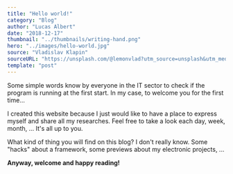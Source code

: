 ```yaml
---
title: "Hello world!"
category: "Blog"
author: "Lucas Albert"
date: "2018-12-17"
thumbnail: "../thumbnails/writing-hand.png"
hero: "../images/hello-world.jpg"
source: "Vladislav Klapin"
sourceURL: "https://unsplash.com/@lemonvlad?utm_source=unsplash&utm_medium=referral&utm_content=creditCopyText"
template: "post"
---
```


Some simple words know by everyone in the IT sector to check if the program is running at the first start. In my case, to welcome you for the first time...

<!-- end -->

I created this website because I just would like to have a place to express myself and share all my researches. Feel free to take a look each day, week, month, ... It's all up to you.

What kind of thing you will find on this blog? I don't really know. Some "hacks" about a framework, some previews about my electronic projects, ...

**Anyway, welcome and happy reading!**
